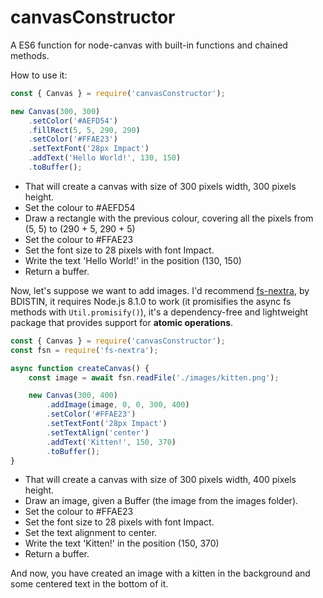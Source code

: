 # canvasConstructor
A ES6 function for node-canvas with built-in functions and chained methods.

How to use it:

```js
const { Canvas } = require('canvasConstructor');

new Canvas(300, 300)
    .setColor('#AEFD54')
    .fillRect(5, 5, 290, 290)
    .setColor('#FFAE23')
    .setTextFont('28px Impact')
    .addText('Hello World!', 130, 150)
    .toBuffer();
```

- That will create a canvas with size of 300 pixels width, 300 pixels height.
- Set the colour to #AEFD54
- Draw a rectangle with the previous colour, covering all the pixels from (5, 5) to (290 + 5, 290 + 5)
- Set the colour to #FFAE23
- Set the font size to 28 pixels with font Impact.
- Write the text 'Hello World!' in the position (130, 150)
- Return a buffer.

Now, let's suppose we want to add images. I'd recommend [fs-nextra](https://github.com/bdistin/fs-nextra), by BDISTIN, it requires Node.js 8.1.0 to work (it promisifies the async fs methods with `Util.promisify()`), it's a dependency-free and lightweight package that provides support for **atomic operations**.

```js
const { Canvas } = require('canvasConstructor');
const fsn = require('fs-nextra');

async function createCanvas() {
    const image = await fsn.readFile('./images/kitten.png');

    new Canvas(300, 400)
        .addImage(image, 0, 0, 300, 400)
        .setColor('#FFAE23')
        .setTextFont('28px Impact')
        .setTextAlign('center')
        .addText('Kitten!', 150, 370)
        .toBuffer();
}
```

- That will create a canvas with size of 300 pixels width, 400 pixels height.
- Draw an image, given a Buffer (the image from the images folder).
- Set the colour to #FFAE23
- Set the font size to 28 pixels with font Impact.
- Set the text alignment to center.
- Write the text 'Kitten!' in the position (150, 370)
- Return a buffer.

And now, you have created an image with a kitten in the background and some centered text in the bottom of it.
